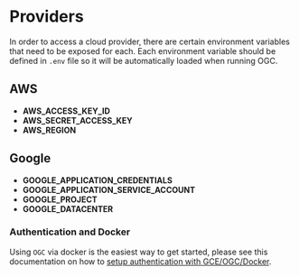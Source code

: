 # Providers

In order to access a cloud provider, there are certain environment variables that need to be exposed for each. Each environment variable should be defined in `.env` file so it will be automatically loaded when running OGC.

## AWS

- **AWS_ACCESS_KEY_ID**
- **AWS_SECRET_ACCESS_KEY**
- **AWS_REGION**

## Google

- **GOOGLE_APPLICATION_CREDENTIALS**
- **GOOGLE_APPLICATION_SERVICE_ACCOUNT**
- **GOOGLE_PROJECT**
- **GOOGLE_DATACENTER**

### Authentication and Docker

Using `OGC` via docker is the easiest way to get started, please see this documentation on how to [setup
authentication with GCE/OGC/Docker](cookbook/docker-gcloud-auth.md).
